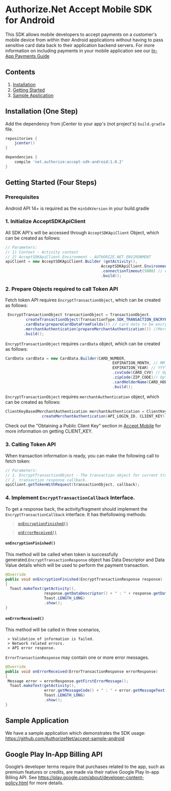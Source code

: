 
# Authorize.Net Accept Mobile SDK for Android  

  
This SDK allows mobile developers to accept payments on a customer's mobile device from within their Android applications without having to pass sensitive card data back to their application backend servers.  For more information on including payments in your mobile application see our [In-App Payments Guide](http://developer.authorize.net/api/reference/features/in-app.html)


## Contents

1. [Installation](#installation-one-step)
1. [Getting Started](#getting-started-four-steps)
1. [Sample Application](#sample-application)

## Installation (One Step)
Add the dependency from jCenter to your app's (not project's) `build.gradle` file.

```groovy
repositories {
    jcenter()
}

dependencies {
    compile 'net.authorize:accept-sdk-android:1.0.2'
}
```

## Getting Started (Four Steps)

### Prerequisites
Android API 14+ is required as the `minSdkVersion` in your build.gradle


### 1. Initialize AcceptSDKApiClient
All SDK API's will be accessed through `AcceptSDKApiClient` Object, which can be created as follows:

```java
// Parameters:
// 1) Context - Activity context
// 2) AcceptSDKApiClient.Environment - AUTHORIZE.NET ENVIRONMENT
apiClient = new AcceptSDKApiClient.Builder (getActivity(),
                                          AcceptSDKApiClient.Environment.SANDBOX) 
                                          .connectionTimeout(5000) // optional connection time out in milliseconds
                                          .build();
```

### 2. Prepare Objects required to call Token API
Fetch token API requires `EncryptTransactionObject`, which can be created as follows:

```java
 EncryptTransactionObject transactionObject = TransactionObject.
         createTransactionObject(TransactionType.SDK_TRANSACTION_ENCRYPTION)// type of transaction object
        .cardData(prepareCardDataFromFields()) // card data to be encrypted
        .merchantAuthentication(prepareMerchantAuthentication()) //Merchant authentication
        .build();
```

`EncryptTransactionObject` requires `cardData` object, which  can be created as follows:

```java
CardData cardData = new CardData.Builder(CARD_NUMBER,
                                               EXPIRATION_MONTH, // MM
                                               EXPIRATION_YEAR) // YYYY
                                               .cvvCode(CARD_CVV) // Optional
                                               .zipCode(ZIP_CODE)// Optional
                                               .cardHolderName(CARD_HOLDER_NAME)// Optional
                                               .build();
```

`EncryptTransactionObject` requires `merchantAuthentication` object, which  can be created as follows:

```java
ClientKeyBasedMerchantAuthentication merchantAuthentication = ClientKeyBasedMerchantAuthentication.
                createMerchantAuthentication(API_LOGIN_ID, CLIENT_KEY);
```

Check out the "Obtaining a Public Client Key" section in [Accept Mobile](http://developer.authorize.net/api/reference/features/in-app.html) 
for more information on getting CLIENT_KEY.

### 3. Calling Token API
When transaction information is ready, you can make the following call to fetch token:

```java
// Parameters: 
// 1. EncryptTransactionObject - The transaction object for current transaction
// 2. transaction response callback.
apiClient.getTokenWithRequest(transactionObject, callback);
```

### 4. Implement  `EncryptTransactionCallback` Interface.
To get a response back, the activity/fragment should implement the `EncryptTransactionCallback` interface. It has thefollowing methods:

> [`onEncryptionFinished()`](#onEncryption-Finished)

> [`onErrorReceived()`](#onError-Received)

#### `onEncryptionFinished()` 
   This method will be called when token is successfully generated.`EncryptTransactionResponse` object has Data Descriptor and Data Value details which will be used to perform the payment transaction.
   
```java
@Override
public void onEncryptionFinished(EncryptTransactionResponse response) 
{ 
  Toast.makeText(getActivity(), 
                 response.getDataDescriptor() + " : " + response.getDataValue(),
                 Toast.LENGTH_LONG)
                 .show();
}
```

#### `onErrorReceived()`
   This method will be called in three scenarios,
   
     > Validation of information is failed.
     > Network related errors.
     > API error response.
     
 `ErrorTransactionResponse` may contain one or more error messages.

```java
@Override
public void onErrorReceived(ErrorTransactionResponse errorResponse) 
{ 
 Message error = errorResponse.getFirstErrorMessage();
  Toast.makeText(getActivity(), 
                 error.getMessageCode() + " : " + error.getMessageText() ,
                 Toast.LENGTH_LONG)
                 .show();
}
```

## Sample Application
We have a sample application which demonstrates the SDK usage:  
   https://github.com/AuthorizeNet/accept-sample-android
  
  
## Google Play In-App Billing API
Google’s developer terms require that purchases related to the app, such as premium features or credits, are made via their native Google Play In-app Billing API.  See https://play.google.com/about/developer-content-policy.html for more details.
